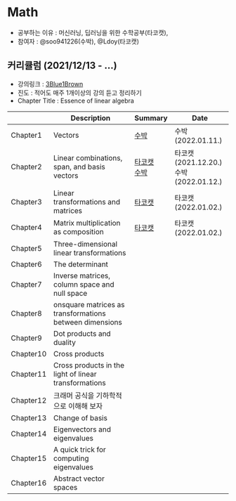 # Math
- 공부하는 이유 : 머신러닝, 딥러닝을 위한 수학공부(타코캣),  
- 참여자 : @soo941226(수박), @Ldoy(타코캣)


## 커리큘럼 (2021/12/13 - ...)
- 강의링크 : [3Blue1Brown](https://www.youtube.com/playlist?list=PLZHQObOWTQDPD3MizzM2xVFitgF8hE_ab)
- 진도 : 적어도 매주 1개이상의 강의 듣고 정리하기 
- Chapter Title : Essence of linear algebra 

|   | Description | Summary | Date |
| ------- | ----------- | -- | -------|
| Chapter1 |  Vectors    |[수박](./Chapter1/Chapter1_수박.md) | 수박(2022.01.11.) | 
| Chapter2 | Linear combinations, span, and basis vectors | [타코캣](https://github.com/Ldoy/Math/tree/main/Chapter2) <br> [수박](./Chapter2/Chapter2_수박.md)| 타코캣(2021.12.20.) <br> 수박(2022.01.12.)|
| Chapter3 | Linear transformations and matrices| [타코캣](https://github.com/Ldoy/Math/blob/main/chapter3/chapter3_Tacocat.md)| 타코캣(2022.01.02.)|
| Chapter4 | Matrix multiplication as composition | [타코캣](https://github.com/Ldoy/Math/tree/main/chapter4/chapter4_Tacocat.md)| 타코캣(2022.01.02.)| 
| Chapter5 | Three-dimensional linear transformations | | |
| Chapter6 | The determinant | | |
| Chapter7 | Inverse matrices, column space and null space | | |
| Chapter8 | onsquare matrices as transformations between dimensions | | |
| Chapter9 |Dot products and duality | | |
| Chapter10 |Cross products | | |
| Chapter11 | Cross products in the light of linear transformations  | | |
| Chapter12 | 크래머 공식을 기하학적으로 이해해 보자 | | |
| Chapter13 |  Change of basis | | |
| Chapter14 | Eigenvectors and eigenvalues | | |
| Chapter15 | A quick trick for computing eigenvalues | | |
| Chapter16 | Abstract vector spaces | | |
